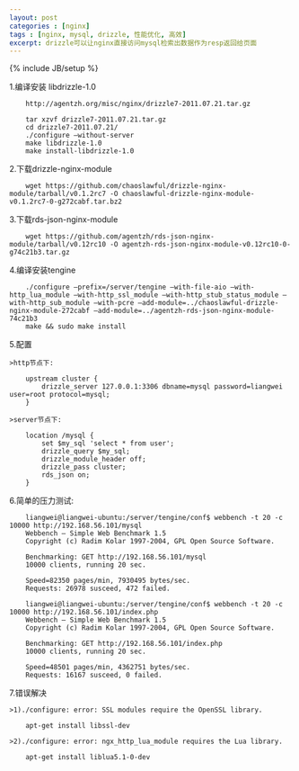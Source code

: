 ```yaml
---
layout: post
categories : [nginx]
tags : [nginx, mysql, drizzle, 性能优化, 高效]
excerpt: drizzle可以让nginx直接访问mysql检索出数据作为resp返回给页面
---
```

{% include JB/setup %}

1.编译安装 libdrizzle-1.0

        http://agentzh.org/misc/nginx/drizzle7-2011.07.21.tar.gz

        tar xzvf drizzle7-2011.07.21.tar.gz
        cd drizzle7-2011.07.21/
        ./configure –without-server
        make libdrizzle-1.0
        make install-libdrizzle-1.0

2.下载drizzle-nginx-module

        wget https://github.com/chaoslawful/drizzle-nginx-module/tarball/v0.1.2rc7 -O chaoslawful-drizzle-nginx-module-v0.1.2rc7-0-g272cabf.tar.bz2

3.下载rds-json-nginx-module

        wget https://github.com/agentzh/rds-json-nginx-module/tarball/v0.12rc10 -O agentzh-rds-json-nginx-module-v0.12rc10-0-g74c21b3.tar.gz

4.编译安装tengine

        ./configure –prefix=/server/tengine –with-file-aio –with-http_lua_module –with-http_ssl_module –with-http_stub_status_module –with-http_sub_module –with-pcre –add-module=../chaoslawful-drizzle-nginx-module-272cabf –add-module=../agentzh-rds-json-nginx-module-74c21b3
        make && sudo make install

5.配置

    >http节点下:

        upstream cluster {
            drizzle_server 127.0.0.1:3306 dbname=mysql password=liangwei user=root protocol=mysql;
        }

    >server节点下:

        location /mysql {
            set $my_sql 'select * from user';
            drizzle_query $my_sql;
            drizzle_module_header off;
            drizzle_pass cluster;
            rds_json on;
        }

6.简单的压力测试:

        liangwei@liangwei-ubuntu:/server/tengine/conf$ webbench -t 20 -c 10000 http://192.168.56.101/mysql
        Webbench – Simple Web Benchmark 1.5
        Copyright (c) Radim Kolar 1997-2004, GPL Open Source Software.

        Benchmarking: GET http://192.168.56.101/mysql
        10000 clients, running 20 sec.

        Speed=82350 pages/min, 7930495 bytes/sec.
        Requests: 26978 susceed, 472 failed.

        liangwei@liangwei-ubuntu:/server/tengine/conf$ webbench -t 20 -c 10000 http://192.168.56.101/index.php
        Webbench – Simple Web Benchmark 1.5
        Copyright (c) Radim Kolar 1997-2004, GPL Open Source Software.

        Benchmarking: GET http://192.168.56.101/index.php
        10000 clients, running 20 sec.

        Speed=48501 pages/min, 4362751 bytes/sec.
        Requests: 16167 susceed, 0 failed.

7.错误解决

    >1)./configure: error: SSL modules require the OpenSSL library.

        apt-get install libssl-dev

    >2)./configure: error: ngx_http_lua_module requires the Lua library.

        apt-get install liblua5.1-0-dev